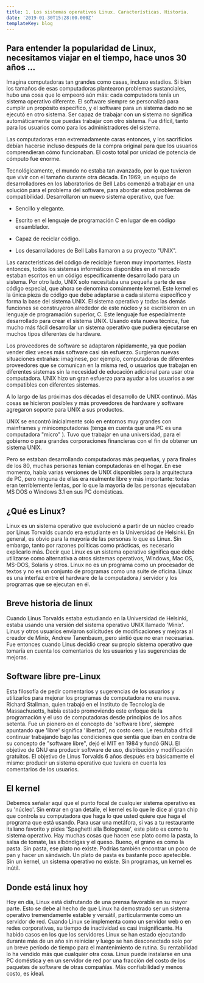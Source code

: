 ```yaml
---
title: 1. Los sistemas operativos Linux. Características. Historia.
date: '2019-01-30T15:28:00.000Z'
templateKey: blog
---
```


## Para entender la popularidad de Linux, necesitamos viajar en el tiempo, hace unos 30 años ...

Imagina computadoras tan grandes como casas, incluso estadios. Si bien los tamaños de esas computadoras plantearon problemas sustanciales, hubo una cosa que lo empeoró aún más: cada computadora tenía un sistema operativo diferente. El software siempre se personalizó para cumplir un propósito específico, y el software para un sistema dado no se ejecutó en otro sistema. Ser capaz de trabajar con un sistema no significa automáticamente que puedas trabajar con otro sistema. Fue difícil, tanto para los usuarios como para los administradores del sistema.

Las computadoras eran extremadamente caras entonces, y los sacrificios debían hacerse incluso después de la compra original para que los usuarios comprendieran cómo funcionaban. El costo total por unidad de potencia de cómputo fue enorme.

Tecnológicamente, el mundo no estaba tan avanzado, por lo que tuvieron que vivir con el tamaño durante otra década. En 1969, un equipo de desarrolladores en los laboratorios de Bell Labs comenzó a trabajar en una solución para el problema del software, para abordar estos problemas de compatibilidad. Desarrollaron un nuevo sistema operativo, que fue:

- Sencillo y elegante.

- Escrito en el lenguaje de programación C en lugar de en código ensamblador.

- Capaz de reciclar código.

- Los desarrolladores de Bell Labs llamaron a su proyecto "UNIX".

Las características del código de reciclaje fueron muy importantes. Hasta entonces, todos los sistemas informáticos disponibles en el mercado estaban escritos en un código específicamente desarrollado para un sistema. Por otro lado, UNIX solo necesitaba una pequeña parte de ese código especial, que ahora se denomina comúnmente kernel. Este kernel es la única pieza de código que debe adaptarse a cada sistema específico y forma la base del sistema UNIX. El sistema operativo y todas las demás funciones se construyeron alrededor de este núcleo y se escribieron en un lenguaje de programación superior, C. Este lenguaje fue especialmente desarrollado para crear el sistema UNIX. Usando esta nueva técnica, fue mucho más fácil desarrollar un sistema operativo que pudiera ejecutarse en muchos tipos diferentes de hardware.

Los proveedores de software se adaptaron rápidamente, ya que podían vender diez veces más software casi sin esfuerzo. Surgieron nuevas situaciones extrañas: imagínese, por ejemplo, computadoras de diferentes proveedores que se comunican en la misma red, o usuarios que trabajan en diferentes sistemas sin la necesidad de educación adicional para usar otra computadora. UNIX hizo un gran esfuerzo para ayudar a los usuarios a ser compatibles con diferentes sistemas.

A lo largo de las próximas dos décadas el desarrollo de UNIX continuó. Más cosas se hicieron posibles y más proveedores de hardware y software agregaron soporte para UNIX a sus productos.

UNIX se encontró inicialmente solo en entornos muy grandes con mainframes y minicomputadoras (tenga en cuenta que una PC es una computadora "micro" ). Tuvo que trabajar en una universidad, para el gobierno o para grandes corporaciones financieras con el fin de obtener un sistema UNIX.

Pero se estaban desarrollando computadoras más pequeñas, y para finales de los 80, muchas personas tenían computadoras en el hogar. En ese momento, había varias versiones de UNIX disponibles para la arquitectura de PC, pero ninguna de ellas era realmente libre y más importante: todas eran terriblemente lentas, por lo que la mayoría de las personas ejecutaban MS DOS o Windows 3.1 en sus PC domésticas.

## ¿Qué es Linux? 

Linux es un sistema operativo que evolucionó a partir de un núcleo creado por Linus Torvalds cuando era estudiante en la Universidad de Helsinki. En general, es obvio para la mayoría de las personas lo que es Linux. Sin embargo, tanto por razones políticas como prácticas, es necesario explicarlo más. Decir que Linux es un sistema operativo significa que debe utilizarse como alternativa a otros sistemas operativos, Windows, Mac OS, MS-DOS, Solaris y otros. Linux no es un programa como un procesador de textos y no es un conjunto de programas como una suite de oficina. Linux es una interfaz entre el hardware de la computadora / servidor y los programas que se ejecutan en él. 

## Breve historia de linux

Cuando Linus Torvalds estaba estudiando en la Universidad de Helsinki, estaba usando una versión del sistema operativo UNIX llamado 'Minix'. Linus y otros usuarios enviaron solicitudes de modificaciones y mejoras al creador de Minix, Andrew Tanenbaum, pero sintió que no eran necesarias. Fue entonces cuando Linus decidió crear su propio sistema operativo que tomaría en cuenta los comentarios de los usuarios y las sugerencias de mejoras. 

## Software libre pre-Linux 

Esta filosofía de pedir comentarios y sugerencias de los usuarios y utilizarlos para mejorar los programas de computadora no era nueva. Richard Stallman, quien trabajó en el Instituto de Tecnología de Massachusetts, había estado promoviendo este enfoque de la programación y el uso de computadoras desde principios de los años setenta. Fue un pionero en el concepto de 'software libre', siempre apuntando que 'libre' significa 'libertad', no costo cero. Le resultaba difícil continuar trabajando bajo las condiciones que sentía que iban en contra de su concepto de "software libre", dejó el MIT en 1984 y fundó GNU. El objetivo de GNU era producir software de uso, distribución y modificación gratuitos. El objetivo de Linus Torvalds 6 años después era básicamente el mismo: producir un sistema operativo que tuviera en cuenta los comentarios de los usuarios. 

## El kernel 

Debemos señalar aquí que el punto focal de cualquier sistema operativo es su 'núcleo'. Sin entrar en gran detalle, el kernel es lo que le dice al gran chip que controla su computadora que haga lo que usted quiere que haga el programa que está usando. Para usar una metáfora, si vas a tu restaurante italiano favorito y pides 'Spaghetti alla Bolognese', este plato es como tu sistema operativo. Hay muchas cosas que hacen ese plato como la pasta, la salsa de tomate, las albóndigas y el queso. Bueno, el grano es como la pasta. Sin pasta, ese plato no existe. Podrías también encontrar un poco de pan y hacer un sándwich. Un plato de pasta es bastante poco apetecible. 
Sin un kernel, un sistema operativo no existe. Sin programas, un kernel es inútil. 

## Donde está linux hoy

Hoy en día, Linux está disfrutando de una prensa favorable en su mayor parte. Esto se debe al hecho de que Linux ha demostrado ser un sistema operativo tremendamente estable y versátil, particularmente como un servidor de red. Cuando Linux se implementa como un servidor web o en redes corporativas, su tiempo de inactividad es casi insignificante. Ha habido casos en los que los servidores Linux se han estado ejecutando durante más de un año sin reiniciar y luego se han desconectado solo por un breve período de tiempo para el mantenimiento de rutina. Su rentabilidad lo ha vendido más que cualquier otra cosa. Linux puede instalarse en una PC doméstica y en un servidor de red por una fracción del costo de los paquetes de software de otras compañías. Más confiabilidad y menos costo, es ideal. 